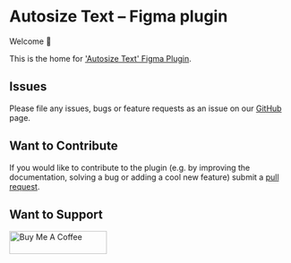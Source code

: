 # Autosize Text – Figma plugin

Welcome 👋

This is the home for  ['Autosize Text' Figma Plugin](https://www.figma.com/community/plugin).



## Issues

Please file any issues, bugs or feature requests as an issue on our [GitHub](https://github.com/anovis/autosizetext/issues) page.

## Want to Contribute

If you would like to contribute to the plugin (e.g. by improving the documentation, solving a bug or adding a cool new feature) submit a [pull request](https://github.com/anovis/autosizetext/pulls).

## Want to Support

<!-- markdownlint-disable MD033 -->
<a href="https://www.buymeacoffee.com/austennovis" target="_blank"><img src="https://cdn.buymeacoffee.com/buttons/default-blue.png" alt="Buy Me A Coffee" height="41" width="174"></a>
<!-- markdownlint-disable MD033 -->